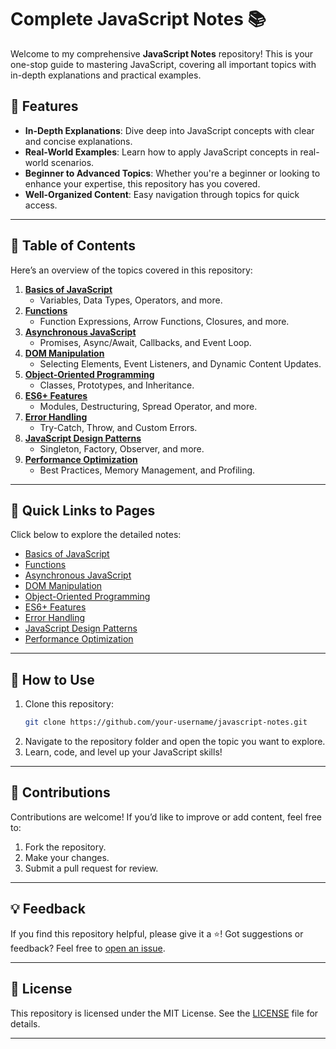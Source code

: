 
# Complete JavaScript Notes 📚  

Welcome to my comprehensive **JavaScript Notes** repository! This is your one-stop guide to mastering JavaScript, covering all important topics with in-depth explanations and practical examples.

## 🌟 Features  
- **In-Depth Explanations**: Dive deep into JavaScript concepts with clear and concise explanations.  
- **Real-World Examples**: Learn how to apply JavaScript concepts in real-world scenarios.  
- **Beginner to Advanced Topics**: Whether you're a beginner or looking to enhance your expertise, this repository has you covered.  
- **Well-Organized Content**: Easy navigation through topics for quick access.  

---

## 📖 Table of Contents  

Here’s an overview of the topics covered in this repository:  
1. **[Basics of JavaScript](#basics-of-javascript)**  
   - Variables, Data Types, Operators, and more.  
2. **[Functions](#functions)**  
   - Function Expressions, Arrow Functions, Closures, and more.  
3. **[Asynchronous JavaScript](#asynchronous-javascript)**  
   - Promises, Async/Await, Callbacks, and Event Loop.  
4. **[DOM Manipulation](#dom-manipulation)**  
   - Selecting Elements, Event Listeners, and Dynamic Content Updates.  
5. **[Object-Oriented Programming](#object-oriented-programming)**  
   - Classes, Prototypes, and Inheritance.  
6. **[ES6+ Features](#es6-features)**  
   - Modules, Destructuring, Spread Operator, and more.  
7. **[Error Handling](#error-handling)**  
   - Try-Catch, Throw, and Custom Errors.  
8. **[JavaScript Design Patterns](#javascript-design-patterns)**  
   - Singleton, Factory, Observer, and more.  
9. **[Performance Optimization](#performance-optimization)**  
   - Best Practices, Memory Management, and Profiling.  

---

## 🔗 Quick Links to Pages  

Click below to explore the detailed notes:  

- [Basics of JavaScript](link-to-basics-page)  
- [Functions](link-to-functions-page)  
- [Asynchronous JavaScript](link-to-asynchronous-js-page)  
- [DOM Manipulation](link-to-dom-manipulation-page)  
- [Object-Oriented Programming](link-to-oop-page)  
- [ES6+ Features](link-to-es6-page)  
- [Error Handling](link-to-error-handling-page)  
- [JavaScript Design Patterns](link-to-design-patterns-page)  
- [Performance Optimization](link-to-performance-page)  

---

## 🚀 How to Use  

1. Clone this repository:  
   ```bash
   git clone https://github.com/your-username/javascript-notes.git
   ```  
2. Navigate to the repository folder and open the topic you want to explore.  
3. Learn, code, and level up your JavaScript skills!  

---

## 🤝 Contributions  

Contributions are welcome! If you’d like to improve or add content, feel free to:  
1. Fork the repository.  
2. Make your changes.  
3. Submit a pull request for review.  

---

## 💡 Feedback  

If you find this repository helpful, please give it a ⭐️! Got suggestions or feedback? Feel free to [open an issue](link-to-issues).  

---

## 📜 License  

This repository is licensed under the MIT License. See the [LICENSE](link-to-license) file for details.  

---  
